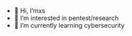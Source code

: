 - 👋 Hi, I’mxs
- 👀 I’m interested in pentest/research 
- 🌱 I’m currently learning cybersecurity

<!---
--->
